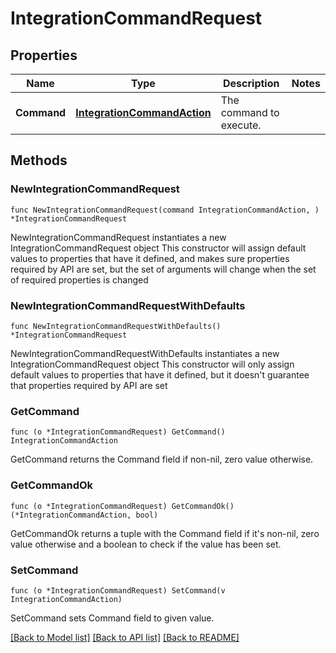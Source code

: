 # IntegrationCommandRequest

## Properties

Name | Type | Description | Notes
------------ | ------------- | ------------- | -------------
**Command** | [**IntegrationCommandAction**](IntegrationCommandAction.md) | The command to execute. | 

## Methods

### NewIntegrationCommandRequest

`func NewIntegrationCommandRequest(command IntegrationCommandAction, ) *IntegrationCommandRequest`

NewIntegrationCommandRequest instantiates a new IntegrationCommandRequest object
This constructor will assign default values to properties that have it defined,
and makes sure properties required by API are set, but the set of arguments
will change when the set of required properties is changed

### NewIntegrationCommandRequestWithDefaults

`func NewIntegrationCommandRequestWithDefaults() *IntegrationCommandRequest`

NewIntegrationCommandRequestWithDefaults instantiates a new IntegrationCommandRequest object
This constructor will only assign default values to properties that have it defined,
but it doesn't guarantee that properties required by API are set

### GetCommand

`func (o *IntegrationCommandRequest) GetCommand() IntegrationCommandAction`

GetCommand returns the Command field if non-nil, zero value otherwise.

### GetCommandOk

`func (o *IntegrationCommandRequest) GetCommandOk() (*IntegrationCommandAction, bool)`

GetCommandOk returns a tuple with the Command field if it's non-nil, zero value otherwise
and a boolean to check if the value has been set.

### SetCommand

`func (o *IntegrationCommandRequest) SetCommand(v IntegrationCommandAction)`

SetCommand sets Command field to given value.



[[Back to Model list]](../README.md#documentation-for-models) [[Back to API list]](../README.md#documentation-for-api-endpoints) [[Back to README]](../README.md)


